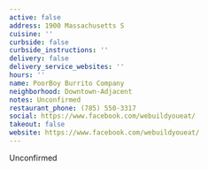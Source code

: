 ```yaml
---
active: false
address: 1900 Massachusetts S
cuisine: ''
curbside: false
curbside_instructions: ''
delivery: false
delivery_service_websites: ''
hours: ''
name: PoorBoy Burrito Company
neighborhood: Downtown-Adjacent
notes: Unconfirmed
restaurant_phone: (785) 550-3317
social: https://www.facebook.com/webuildyoueat/
takeout: false
website: https://www.facebook.com/webuildyoueat/
---
```


Unconfirmed